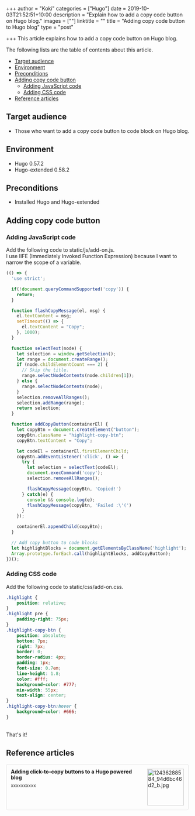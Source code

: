 +++
author = "Koki"
categories = ["Hugo"]
date = 2019-10-03T21:52:51+10:00
description = "Explain how to add a copy code button on Hugo blog."
images = [""]
linktitle = ""
title = "Adding copy code button to Hugo blog"
type = "post"

+++
This article explains how to add a copy code button on Hugo blog.

The following lists are the table of contents about this article.

- <font color="#1111cc">[Target audience](#target-audience)</font>
- <font color="#1111cc">[Environment](#environment)</font>
- <font color="#1111cc">[Preconditions](#preconditions)</font>
- <font color="#1111cc">[Adding copy code button](#adding-copy-code-button)</font>
  - <font color="#1111cc">[Adding JavaScript code](#adding-javascript-code)</font>
  - <font color="#1111cc">[Adding CSS code](#adding-css-code)</font>
- <font color="#1111cc">[Reference articles](#reference-articles)</font>


## Target audience
- Those who want to add a copy code button to code block on Hugo blog.


## Environment
- Hugo 0.57.2
- Hugo-extended 0.58.2


## Preconditions
- Installed Hugo and Hugo-extended


## Adding copy code button
### Adding JavaScript code
Add the following code to static/js/add-on.js.  
I use IIFE (Immediately Invoked Function Expression) because I want to narrow the scope of a variable.
```javascript:add-on.js
(() => {
  'use strict';

  if(!document.queryCommandSupported('copy')) {
    return;
  }

  function flashCopyMessage(el, msg) {
    el.textContent = msg;
    setTimeout(() => {
      el.textContent = "Copy";
    }, 1000);
  }

  function selectText(node) {
    let selection = window.getSelection();
    let range = document.createRange();
    if (node.childElementCount === 2) {
      // Skip the title.
      range.selectNodeContents(node.children[1]);
    } else {
      range.selectNodeContents(node);
    }
    selection.removeAllRanges();
    selection.addRange(range);
    return selection;
  }

  function addCopyButton(containerEl) {
    let copyBtn = document.createElement("button");
    copyBtn.className = "highlight-copy-btn";
    copyBtn.textContent = "Copy";

    let codeEl = containerEl.firstElementChild;
    copyBtn.addEventListener('click', () => {
      try {
        let selection = selectText(codeEl);
        document.execCommand('copy');
        selection.removeAllRanges();

        flashCopyMessage(copyBtn, 'Copied!')
      } catch(e) {
        console && console.log(e);
        flashCopyMessage(copyBtn, 'Failed :\'(')
      }
    });

    containerEl.appendChild(copyBtn);
  }

  // Add copy button to code blocks
  let highlightBlocks = document.getElementsByClassName('highlight');
  Array.prototype.forEach.call(highlightBlocks, addCopyButton);
})();
```

### Adding CSS code
Add the following code to static/css/add-on.css.
```css:add-on.css
.highlight {
    position: relative;
}
.highlight pre {
    padding-right: 75px;
}
.highlight-copy-btn {
    position: absolute;
    bottom: 7px;
    right: 7px;
    border: 0;
    border-radius: 4px;
    padding: 1px;
    font-size: 0.7em;
    line-height: 1.8;
    color: #fff;
    background-color: #777;
    min-width: 55px;
    text-align: center;
}
.highlight-copy-btn:hover {
    background-color: #666;
}
```

<br>
That's it!


## Reference articles
<div class="blog-card" style="padding:12px;margin:15px 0;border:1px solid #ddd;word-wrap:break-word;max-width:474px;width:auto;border-radius:5px;"><div class="blog-card-thumbnail" style="float:right;"><a href="https://www.fiznool.com/blog/2018/09/14/adding-click-to-copy-buttons-to-a-hugo-powered-blog/" class="blog-card-thumbnail-link" target="_blank"><img src="https://capture.heartrails.com/120x120/shorten?https://www.fiznool.com/blog/2018/09/14/adding-click-to-copy-buttons-to-a-hugo-powered-blog/" class="blog-card-thumb-image wp-post-image" alt="12436288584_94d6bc46d2_b.jpg" style="width:100px;height:100px;"></a></div><div class="blog-card-content" style="margin-left:0;margin-right:110px;line-height:120%;"><div class="blog-card-title" style="margin-bottom:5px;"><a href="https://www.fiznool.com/blog/2018/09/14/adding-click-to-copy-buttons-to-a-hugo-powered-blog/" class="blog-card-title-link" style="font-weight:bold;text-decoration:none;color:#111;" target="_blank">Adding click-to-copy buttons to a Hugo powered blog</a></div><div class="blog-card-excerpt" style="color:#333;font-size:90%;">xxxxxxxxxx</div></div><div class="blog-card-footer" style="font-size:70%;color:#777;margin-top:10px;clear:both;"><span class="blog-card-hatena"><a href="https://b.hatena.ne.jp/entry/https://www.fiznool.com/blog/2018/09/14/adding-click-to-copy-buttons-to-a-hugo-powered-blog/" target="_blank"><img border="0" src="https://b.hatena.ne.jp/entry/image/https://www.fiznool.com/blog/2018/09/14/adding-click-to-copy-buttons-to-a-hugo-powered-blog/" border="0" alt="" /></a></span></div></div>
